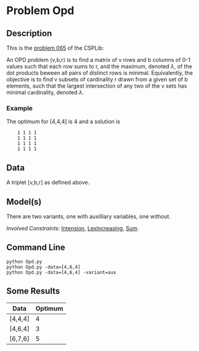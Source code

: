 
# Problem Opd

## Description
This is the [problem 065](https://www.csplib.org/Problems/prob065/) of the CSPLib:

An OPD problem ⟨v,b,r⟩ is to find a matrix of v rows and b columns of 0-1 values such that each row sums to r, 
and the maximum, denoted $\lambda$, of the dot products beween all pairs of distinct rows is minimal. 
Equivalently, the objective is to find v subsets of cardinality r drawn from a given set of b elements, 
such that the largest intersection of any two of the v sets has minimal cardinality, denoted $\lambda$.

### Example
The optimum for \[4,4,4] is 4 and a solution is 

```
    1 1 1 1 
    1 1 1 1 
    1 1 1 1 
    1 1 1 1  
```


## Data
A triplet \[v,b,r] as defined above.

## Model(s)


There are two variants, one with auxilliary variables, one without.

*Involved Constraints*: [Intension](https://pycsp.org/documentation/constraints/Intension/), [LexIncreasing](https://pycsp.org/documentation/constraints/LexIncreasing/), [Sum](https://pycsp.org/documentation/constraints/Sum/).


## Command Line

```
python Opd.py
python Opd.py -data=[4,6,4]
python Opd.py -data=[4,6,4] -variant=aux
```

## Some Results



| Data     | Optimum |
|----------|---------|
| \[4,4,4] | 4       |
| \[4,6,4] | 3       |
| \[6,7,6] | 5       |

